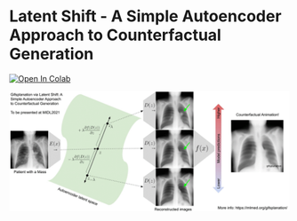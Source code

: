 # Latent Shift - A Simple Autoencoder Approach to Counterfactual Generation


[![Open In Colab](https://colab.research.google.com/assets/colab-badge.svg)](https://colab.research.google.com/github/ieee8023/latentshift/blob/main/example.ipynb)



![latentshift.gif](docs/latentshift.gif)
